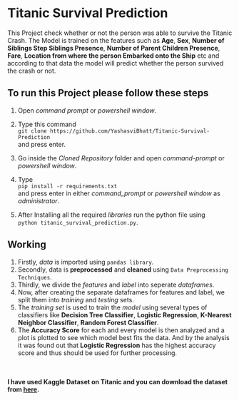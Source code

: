 # Titanic Survival Prediction

This Project check whether or not the person was able to survive the Titanic Crash. The Model is trained on the features such as **Age**, **Sex**, **Number of Siblings Step Siblings Presence**, **Number of Parent Children Presence**, **Fare**, **Location from where the person Embarked onto the Ship** etc and according to that data the model will predict whether the person survived the crash or not.

## To run this Project please follow these steps

1. Open _command prompt_ or _powershell window_.
2. Type this command<br>`git clone https://github.com/YashasviBhatt/Titanic-Survival-Prediction`<br>and press enter.
3. Go inside the _Cloned Repository_ folder and open _command-prompt_ or _powershell window_.

4. Type<br>`pip install -r requirements.txt`<br> and press enter in either _command_prompt_ or _powershell window_ as _administrator_.
5. After Installing all the required _libraries_ run the python file using<br>`python titanic_survival_prediction.py`.

## Working

1. Firstly, _data_ is imported using `pandas library`.
2. Secondly, data is **preprocessed** and **cleaned** using `Data Preprocessing Techniques`.
2. Thirdly, we divide the _features_ and _label_ into seperate _dataframes_.
3. Now, after creating the separate dataframes for features and label, we split them into _training_ and _testing_ sets.
4. The _training set_ is used to train the _model_ using several types of classifiers like **Decision Tree Classifier**, **Logistic Regression**, **K-Nearest Neighbor Classifier**, **Random Forest Classifier**.
5. The **Accuracy Score** for each and every model is then analyzed and a plot is plotted to see which model best fits the data. And by the analysis it was found out that **Logistic Regression** has the highest accuracy score and thus should be used for further processing.<br><br><br>

**I have used Kaggle Dataset on Titanic and you can download the dataset from [here](https://www.kaggle.com/c/titanic/data).**